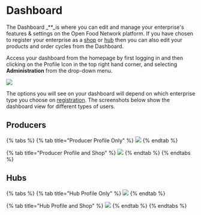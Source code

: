 # Dashboard

The Dashboard _\*\*_is where you can edit and manage your enterprise's features & settings on the Open Food Network platform. If you have chosen to register your enterprise as a [shop](../your-quick-start-on-ofn-given-who-you-are.md#shop) or [hub](../your-quick-start-on-ofn-given-who-you-are.md#hub) then you can also edit your products and order cycles from the Dashboard.

Access your dashboard from the homepage by first logging in and then clicking on the Profile Icon in the top right hand corner, and selecting **Administration** from the drop-down menu.

![](../.gitbook/assets/dash1.jpg)

The options you will see on your dashboard will depend on which enterprise type you choose on [registration](register-and-create-your-profile.md). The screenshots below show the dashboard view for different types of users.

## Producers

{% tabs %}
{% tab title="Producer Profile Only" %}
![](../.gitbook/assets/dashboard-profile-only.png)
{% endtab %}

{% tab title="Producer Profile and Shop" %}
![](../.gitbook/assets/dashboard-shop.png)
{% endtab %}
{% endtabs %}

## Hubs

{% tabs %}
{% tab title="Hub Profile Only" %}
![](../.gitbook/assets/hub-dashboard-profile-only.png)
{% endtab %}

{% tab title="Hub Profile and Shop" %}
![](../.gitbook/assets/hub-dashboard-shopfront.png)
{% endtab %}
{% endtabs %}

